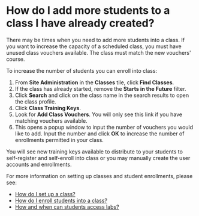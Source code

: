 # How do I add more students to a class I have already created?

There may be times when you need to add more students into a class. If you want to increase the capacity of a scheduled class, you must have unused class vouchers available. The class must match the new vouchers' course.

To increase the number of students you can enroll into class:
1. From **Site Administration** in the **Classes** tile, click **Find Classes**. 
1. If the class has already started, remove the **Starts in the Future** filter. 
1. Click **Search** and click on the class name in the search results to open the class profile. 
1. Click **Class Training Keys**. 
1. Look for **Add Class Vouchers**. You will only see this link if you have matching vouchers available.
1. This opens a popup window to input the number of vouchers you would like to add. Input the number and click **OK** to increase the number of enrollments permitted in your class. 

You will see new training keys available to distribute to your students to self-register and self-enroll into class or you may manually create the user accounts and enrollments.

For more information on setting up classes and student enrollments, please see:
- [How do I set up a class?](set-up-class.md)
- [How do I enroll students into a class?](enroll-students-in-class.md)
- [How and when can students access labs?](../faq-for-arvato-marketplace/students-access-labs.md)
